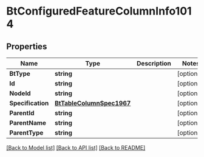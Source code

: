 # BtConfiguredFeatureColumnInfo1014

## Properties

Name | Type | Description | Notes
------------ | ------------- | ------------- | -------------
**BtType** | **string** |  | [optional] 
**Id** | **string** |  | [optional] 
**NodeId** | **string** |  | [optional] 
**Specification** | [**BtTableColumnSpec1967**](BTTableColumnSpec-1967.md) |  | [optional] 
**ParentId** | **string** |  | [optional] 
**ParentName** | **string** |  | [optional] 
**ParentType** | **string** |  | [optional] 

[[Back to Model list]](../README.md#documentation-for-models) [[Back to API list]](../README.md#documentation-for-api-endpoints) [[Back to README]](../README.md)


